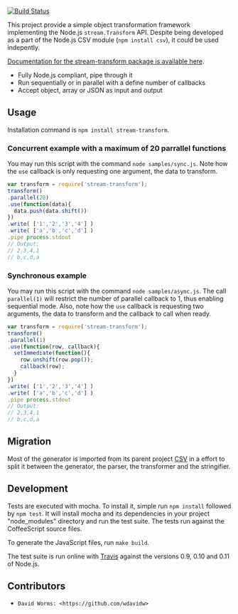 [![Build Status](https://secure.travis-ci.org/wdavidw/node-stream-transform.png)](http://travis-ci.org/wdavidw/node-stream-transform)

This project provide a simple object transformation framework implementing the 
Node.js `stream.Transform` API. Despite being developed as a part of the Node.js 
CSV module (`npm install csv`), it could be used indepently.

[Documentation for the stream-transform package is available here](https://github.com/wdavidw/node-stream-transform).

*   Fully Node.js compliant, pipe through it
*   Run sequentially or in parallel with a define number of callbacks
*   Accept object, array or JSON as input and output

Usage
-----

Installation command is `npm install stream-transform`.

### Concurrent example with a maximum of 20 parrallel functions

You may run this script with the command `node samples/sync.js`. Note how the 
`use` callback is only requesting one argument, the data to transform.

```javascript
var transform = require('stream-transform');
transform()
.parallel(20)
.use(function(data){
  data.push(data.shift())
})
.write( ['1','2','3','4'] )
.write( ['a','b','c','d'] )
.pipe process.stdout
// Output:
// 2,3,4,1
// b,c,d,a
```

### Synchronous example

You may run this script with the command `node samples/async.js`. The call 
`parallel(1)` will restrict the number of parallel callback to 1, thus enabling 
sequential mode. Also, note how the `use` callback is requesting two arguments, 
the data to transform and the callback to call when ready.
    
```javascript
var transform = require('stream-transform');
transform()
.parallel(1)
.use(function(row, callback){
  setImmediate(function(){
    row.unshift(row.pop());
    callback(row);
  }
})
.write( ['1','2','3','4'] )
.write( ['a','b','c','d'] )
.pipe process.stdout
// Output:
// 2,3,4,1
// b,c,d,a
```

Migration
---------

Most of the generator is imported from its parent project [CSV][csv] in a effort 
to split it between the generator, the parser, the transformer and the 
stringifier.

Development
-----------

Tests are executed with mocha. To install it, simple run `npm install` 
followed by `npm test`. It will install mocha and its dependencies in your 
project "node_modules" directory and run the test suite. The tests run 
against the CoffeeScript source files.

To generate the JavaScript files, run `make build`.

The test suite is run online with [Travis][travis] against the versions 
0.9, 0.10 and 0.11 of Node.js.

Contributors
------------

*	  David Worms: <https://github.com/wdavidw>

[csv]: https://github.com/wdavidw/node-csv
[travis]: https://travis-ci.org/#!/wdavidw/node-stream-transform

